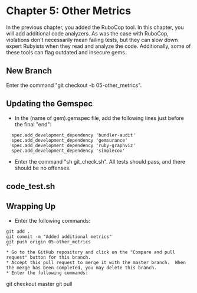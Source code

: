 # Chapter 5: Other Metrics

In the previous chapter, you added the RuboCop tool. In this chapter, you will add additional code analyzers. As was the case with RuboCop, violations don't necessarily mean failing tests, but they can slow down expert Rubyists when they read and analyze the code. Additionally, some of these tools can flag outdated and insecure gems.

## New Branch
Enter the command "git checkout -b 05-other_metrics".

## Updating the Gemspec
* In the (name of gem).gemspec file, add the following lines just before the final "end":
```
  spec.add_development_dependency 'bundler-audit'
  spec.add_development_dependency 'gemsurance'
  spec.add_development_dependency 'ruby-graphviz'
  spec.add_development_dependency 'simplecov'
```
* Enter the command "sh git_check.sh". All tests should pass, and there should be no offenses.

## code_test.sh


## Wrapping Up
* Enter the following commands:
```
git add .
git commit -m "Added additional metrics"
git push origin 05-other_metrics
``
* Go to the GitHub repository and click on the "Compare and pull request" button for this branch.
* Accept this pull request to merge it with the master branch.  When the merge has been completed, you may delete this branch.
* Enter the following commands:
```
git checkout master
git pull
```
